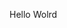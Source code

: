 Hello Wolrd

































































































































































































































































































































































































































































































































































































































































































































































































































































































































































































































































































































































































































































































































































































































































































































































































































































































































































































































































































































































































































































































































































































































































































































































































































































































































































































































































































































































































































































































































































































































































































































































































































































































































































































































































































































































































































































































































































































































































































































































































































































































































































































































































































































































































































































































































































































































































































































































































































































































































































































































































































































































































































































































































































































































































































































































